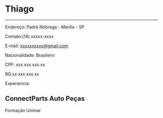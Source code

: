# Thiago 

---


Endereço: Padre Nóbrega - Marília - SP

Contato:(14) xxxxx-xxxx

E-mail: xxxxxxxxxx@gmail.com

Nacionalidade: Brasileiro

CPF: xxx.xxx.xxx.xx

RG:xx.xxx.xxx.xx


Experiencia:

ConnectParts Auto Peças
---
Formação
 Unimar

